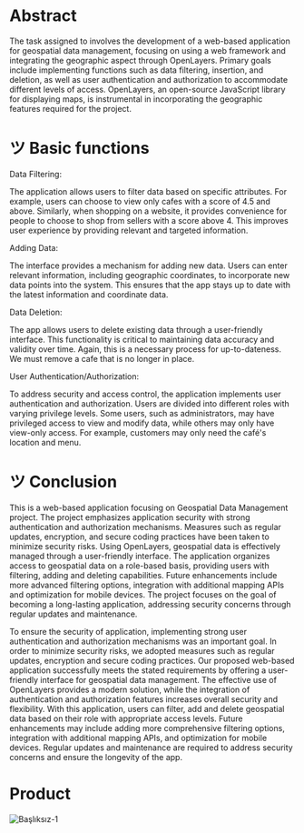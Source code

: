 # Abstract
The task assigned to involves the development of a web-based application for geospatial data management, focusing on using a web framework and integrating the geographic aspect through OpenLayers. Primary goals include implementing functions such as data filtering, insertion, and deletion, as well as user authentication and authorization to accommodate different levels of access. OpenLayers, an open-source JavaScript library for displaying maps, is instrumental in incorporating the geographic features required for the project.

# ツ Basic functions

Data Filtering:

The application allows users to filter data based on specific attributes. For example, users can choose to view only cafes with a score of 4.5 and above. Similarly, when shopping on a website, it provides convenience for people to choose to shop from sellers with a score above 4. This improves user experience by providing relevant and targeted information.

Adding Data:

The interface provides a mechanism for adding new data. Users can enter relevant information, including geographic coordinates, to incorporate new data points into the system. This ensures that the app stays up to date with the latest information and coordinate data.

Data Deletion:

The app allows users to delete existing data through a user-friendly interface. This functionality is critical to maintaining data accuracy and validity over time.
Again, this is a necessary process for up-to-dateness. We must remove a cafe that is no longer in place.

User Authentication/Authorization:

To address security and access control, the application implements user authentication and authorization. Users are divided into different roles with varying privilege levels. Some users, such as administrators, may have privileged access to view and modify data, while others may only have view-only access. For example, customers may only need the café's location and menu.

# ツ Conclusion

This is a web-based application focusing on Geospatial Data Management project. The project emphasizes application security with strong authentication and authorization mechanisms. Measures such as regular updates, encryption, and secure coding practices have been taken to minimize security risks. Using OpenLayers, geospatial data is effectively managed through a user-friendly interface. The application organizes access to geospatial data on a role-based basis, providing users with filtering, adding and deleting capabilities. Future enhancements include more advanced filtering options, integration with additional mapping APIs and optimization for mobile devices. The project focuses on the goal of becoming a long-lasting application, addressing security concerns through regular updates and maintenance.

To ensure the security of application, implementing strong user authentication and authorization mechanisms was an important goal. In order to minimize security risks, we adopted measures such as regular updates, encryption and secure coding practices. Our proposed web-based application successfully meets the stated requirements by offering a user-friendly interface for geospatial data management. The effective use of OpenLayers provides a modern solution, while the integration of authentication and authorization features increases overall security and flexibility. With this application, users can filter, add and delete geospatial data based on their role with appropriate access levels. Future enhancements may include adding more comprehensive filtering options, integration with additional mapping APIs, and optimization for mobile devices. Regular updates and maintenance are required to address security concerns and ensure the longevity of the app.

# Product

![Başlıksız-1](https://github.com/GMT-351-Geospatial-Data-Management/final-projects-team-10/assets/118128475/a19cdac6-8128-441a-9c20-4de677c66745)




